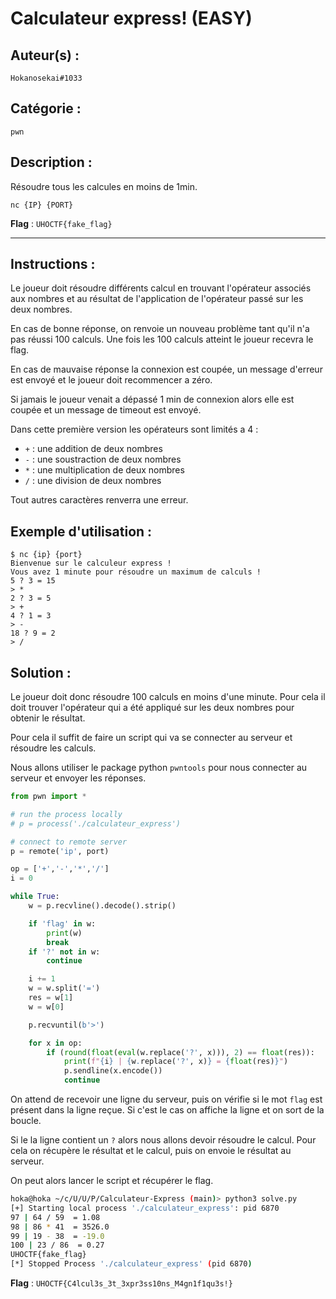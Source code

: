# Calculateur express! (EASY)

## Auteur(s) :

`Hokanosekai#1033`

## Catégorie : 

`pwn`

## Description :

Résoudre tous les calcules en moins de 1min.

`nc {IP} {PORT}`

**Flag** : `UHOCTF{fake_flag}`

---

## Instructions :

Le joueur doit résoudre différents calcul en trouvant l'opérateur associés aux nombres et au résultat de l'application de l'opérateur passé sur les deux nombres.

En cas de bonne réponse, on renvoie un nouveau problème tant qu'il n'a pas réussi 100 calculs. Une fois les 100 calculs atteint le joueur recevra le flag.

En cas de mauvaise réponse la connexion est coupée, un message d'erreur est envoyé et le joueur doit recommencer a zéro.

Si jamais le joueur venait a dépassé 1 min de connexion alors elle est coupée et un message de timeout est envoyé.

Dans cette première version les opérateurs sont limités a 4 :

- `+` : une addition de deux nombres
- `-` : une soustraction de deux nombres
- `*` : une multiplication de deux nombres
- `/` : une division de deux nombres

Tout autres caractères renverra une erreur.

## Exemple d'utilisation :

```
$ nc {ip} {port}
Bienvenue sur le calculeur express !
Vous avez 1 minute pour résoudre un maximum de calculs !
5 ? 3 = 15
> *
2 ? 3 = 5
> +
4 ? 1 = 3
> -
18 ? 9 = 2
> /
```
## Solution :

Le joueur doit donc résoudre 100 calculs en moins d'une minute. Pour cela il doit trouver l'opérateur qui a été appliqué sur les deux nombres pour obtenir le résultat.

Pour cela il suffit de faire un script qui va se connecter au serveur et résoudre les calculs.

Nous allons utiliser le package python `pwntools` pour nous connecter au serveur et envoyer les réponses.

```python
from pwn import *

# run the process locally
# p = process('./calculateur_express')

# connect to remote server
p = remote('ip', port)

op = ['+','-','*','/']
i = 0

while True:
    w = p.recvline().decode().strip()

    if 'flag' in w:
        print(w)
        break
    if '?' not in w:
        continue

    i += 1
    w = w.split('=')
    res = w[1]
    w = w[0]

    p.recvuntil(b'>')

    for x in op:
        if (round(float(eval(w.replace('?', x))), 2) == float(res)):
            print(f"{i} | {w.replace('?', x)} = {float(res)}")
            p.sendline(x.encode())
            continue
```

On attend de recevoir une ligne du serveur, puis on vérifie si le mot `flag` est présent dans la ligne reçue. Si c'est le cas on affiche la ligne et on sort de la boucle.

Si le la ligne contient un `?` alors nous allons devoir résoudre le calcul. Pour cela on récupère le résultat et le calcul, puis on envoie le résultat au serveur.

On peut alors lancer le script et récupérer le flag.

```bash
hoka@hoka ~/c/U/U/P/Calculateur-Express (main)> python3 solve.py
[+] Starting local process './calculateur_express': pid 6870
97 | 64 / 59  = 1.08
98 | 86 * 41  = 3526.0
99 | 19 - 38  = -19.0
100 | 23 / 86  = 0.27
UHOCTF{fake_flag}
[*] Stopped Process './calculateur_express' (pid 6870)
```

**Flag** : `UHOCTF{C4lcul3s_3t_3xpr3ss10ns_M4gn1f1qu3s!}`